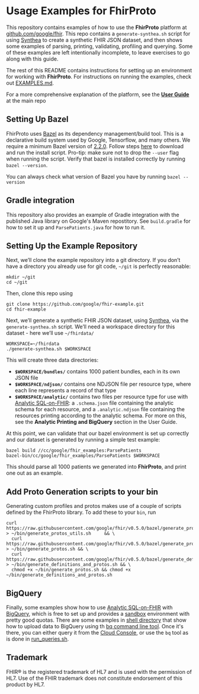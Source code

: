 
# Usage Examples for FhirProto
This repository contains examples of how to use the __FhirProto__ platform at [github.com/google/fhir](github.com/google/fhir). This repo contains a `generate-synthea.sh` script for using [Synthea](https://github.com/synthetichealth/synthea) to create a synthetic FHIR JSON dataset, and then shows some examples of parsing, printing, validating, profiling and querying. Some of these examples are left intentionally incomplete, to leave exercises to go along with this guide.

The rest of this README contains instructions for setting up an environment for working with __FhirProto__.  For instructions on running the examples, check out [EXAMPLES.md](github.com/google/fhir-examples/blob/master/EXAMPLES.md).

For a more comprehensive explanation of the platform, see the [**User Guide**](https://github.com/google/fhir/blob/master/USERGUIDE.md) at the main repo
## Setting Up Bazel

FhirProto uses [Bazel](https://bazel.build/) as its dependency management/build tool. This is a declarative build system used by Google, Tensorflow, and many others. We require a minimum Bazel version of [2.2.0](https://github.com/bazelbuild/bazel/releases/tag/2.2.0). Follow steps [here](https://docs.bazel.build/versions/master/install.html) to download and run the install script. Pro-tip: make sure not to drop the `--user` flag when running the script.  Verify that bazel is installed correctly by running `bazel --version`.

You can always check what version of Bazel you have by running `bazel --version`
## Gradle integration

This repository also provides an example of Gradle integration with the published Java library on Google's Maven repostitory. See `build.gradle` for how to set it up and `ParsePatients.java` for how to run it.
## Setting Up the Example Repository

Next, we’ll clone the example repository into a git directory. If you don’t have a directory you already use for git code, `~/git` is perfectly reasonable:
```
mkdir ~/git
cd ~/git
```
Then, clone this repo using

```
git clone https://github.com/google/fhir-example.git
cd fhir-example
```

Next, we’ll generate a synthetic FHIR JSON dataset, using [Synthea](https://github.com/synthetichealth/synthea), via the `generate-synthea.sh` script. We’ll need a workspace directory for this dataset - here we’ll use `~/fhirdata/`

```
WORKSPACE=~/fhirdata
./generate-synthea.sh $WORKSPACE
```
This will create three data directories:

-   __`$WORKSPACE/bundles/`__ contains 1000 patient bundles, each in its own JSON file
-   __`$WORKSPACE/ndjson/`__ contains one NDJSON file per resource type, where each line represents a record of that type
-   __`$WORKSPACE/analytic/`__ contains two files per resource type for use with [Analytic SQL-on-FHIR](https://github.com/FHIR/sql-on-fhir/blob/master/sql-on-fhir.md): a `.schema.json` file containing the analytic schema for each resource, and a `.analytic.ndjson` file containing the resources printing according to the analytic schema. For more on this, see the __Analytic Printing and BigQuery__ section in the User Guide.

At this point, we can validate that our bazel environment is set up correctly and our dataset is generated by running a simple test example:
```
bazel build //cc/google/fhir_examples:ParsePatients
bazel-bin/cc/google/fhir_examples/ParsePatients $WORKSPACE
```

This should parse all 1000 patients we generated into __FhirProto__, and print one out as an example.
## Add Proto Generation scripts to your bin
Generating custom profiles and protos makes use of a couple of scripts defined by the FhirProto library. To add these to your `bin`, run
```
curl https://raw.githubusercontent.com/google/fhir/v0.5.0/bazel/generate_protos_utils.sh > ~/bin/generate_protos_utils.sh     && \
  curl https://raw.githubusercontent.com/google/fhir/v0.5.0/bazel/generate_protos.sh > ~/bin/generate_protos.sh && \
  curl https://raw.githubusercontent.com/google/fhir/v0.5.0/bazel/generate_definitions_and_protos.sh > ~/bin/generate_definitions_and_protos.sh && \
  chmod +x ~/bin/generate_protos.sh && chmod +x ~/bin/generate_definitions_and_protos.sh
```

## BigQuery
Finally, some examples show how to use [Analytic SQL-on-FHIR](https://github.com/FHIR/sql-on-fhir/blob/master/sql-on-fhir.md) with [BigQuery](https://cloud.google.com/bigquery/), which is free to set up and provides a [sandbox](https://cloud.google.com/bigquery/docs/sandbox) environment with pretty good quotas.  There are some examples in [shell directory](https://github.com/google/fhir-examples/tree/master/shell) that show how to upload data to BigQuery using th [bq command line tool](https://cloud.google.com/bigquery/docs/bq-command-line-tool).  Once it's there, you can either query it from the [Cloud Console](https://console.cloud.google.com/bigquery), or use the `bq` tool as is done in [run_queries.sh](https://github.com/google/fhir-examples/blob/master/shell/).

## Trademark
FHIR® is the registered trademark of HL7 and is used with the permission of HL7. Use of the FHIR trademark does not constitute endorsement of this product by HL7.
